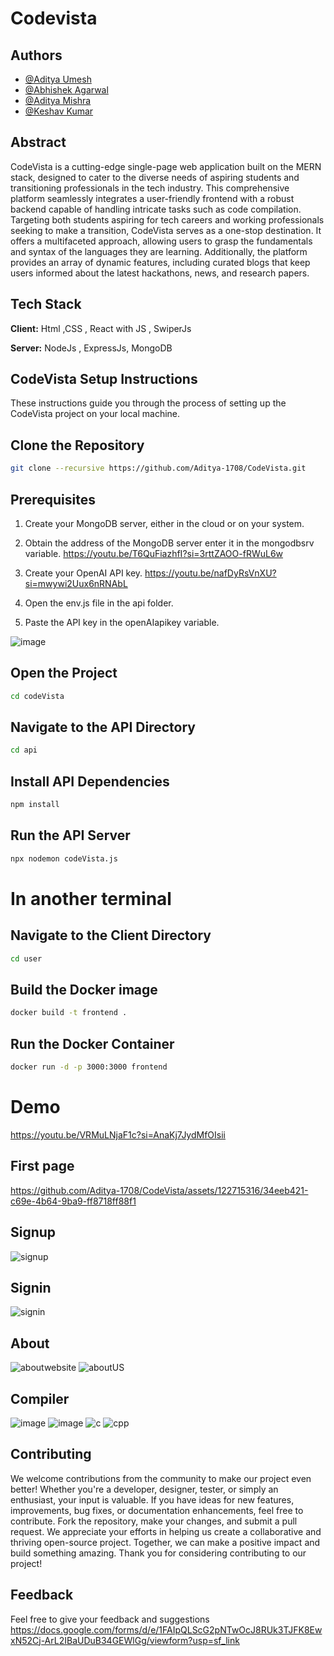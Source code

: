 # Codevista
## Authors
- [@Aditya Umesh](https://github.com/Aditya-1708)
- [@Abhishek Agarwal](https://github.com/iamabhishekagarwal)
- [@Aditya Mishra](https://github.com/adityamishra139)
- [@Keshav Kumar](https://github.com/webduniyawithkeshav)


## Abstract
CodeVista is a cutting-edge single-page web application built on
the MERN stack, designed to cater to the diverse needs of
aspiring students and transitioning professionals in the tech
industry. This comprehensive platform seamlessly integrates a
user-friendly frontend with a robust backend capable of handling
intricate tasks such as code compilation. Targeting both students
aspiring for tech careers and working professionals seeking to
make a transition, CodeVista serves as a one-stop destination.
It offers a multifaceted approach, allowing users to grasp the
fundamentals and syntax of the languages they are learning.
Additionally, the platform provides an array of dynamic features,
including curated blogs that keep users informed about the latest
hackathons, news, and research papers.

## Tech Stack

**Client:**  Html ,CSS , React with JS , SwiperJs

**Server:**  NodeJs , ExpressJs, MongoDB


## CodeVista Setup Instructions
These instructions guide you through the process of setting up the CodeVista project on your local machine.
## Clone the Repository
```bash
git clone --recursive https://github.com/Aditya-1708/CodeVista.git
```
## Prerequisites
1. Create your MongoDB server, either in the cloud or on your system.

2. Obtain the address of the MongoDB server enter it in the mongodbsrv variable.
    https://youtu.be/T6QuFiazhfI?si=3rttZAOO-fRWuL6w

3. Create your OpenAI API key.
   https://youtu.be/nafDyRsVnXU?si=mwywi2Uux6nRNAbL

4. Open the env.js file in the api folder.

5. Paste the API key in the openAIapikey variable.
   
![image](https://github.com/Aditya-1708/CodeVista/assets/122715316/9658b5c9-8bb1-4be3-8aa2-0b3193dd570f)

## Open the Project
```bash
cd codeVista
```

## Navigate to the API Directory

```bash
cd api
```

## Install API Dependencies

```bash
npm install
```

## Run the API Server

```bash
npx nodemon codeVista.js
```

# In another terminal 

## Navigate to the Client Directory
```bash
cd user
```

## Build the Docker image
```bash
docker build -t frontend .
```

## Run the Docker Container
```bash
docker run -d -p 3000:3000 frontend
```
# Demo
https://youtu.be/VRMuLNjaF1c?si=AnaKj7JydMfOIsii
## First page
https://github.com/Aditya-1708/CodeVista/assets/122715316/34eeb421-c69e-4b64-9ba9-ff8718ff88f1
## Signup
![signup](https://github.com/Aditya-1708/CodeVista/assets/122715316/cecdc57a-2876-4dec-985a-3f9e919a7ce6)
## Signin
![signin](https://github.com/Aditya-1708/CodeVista/assets/122715316/9cd0b0e5-7ffc-4f50-93c6-7a3079a7cff8)
## About
![aboutwebsite](https://github.com/Aditya-1708/CodeVista/assets/122715316/6d9c62cc-ffa5-420d-9b38-fdb4f8a472ab)
![aboutUS](https://github.com/Aditya-1708/CodeVista/assets/122715316/3a05f950-43e1-4f7b-a453-3f8dc2e1e9bc)
## Compiler
![image](https://github.com/Aditya-1708/CodeVista/assets/122715316/6a1a6262-9ca8-4377-8621-09539755df44)
![image](https://github.com/Aditya-1708/CodeVista/assets/122715316/bbfff196-04d7-4f9e-a71b-1eef2cbc1b92)
![c](https://github.com/Aditya-1708/CodeVista/assets/122715316/50dafb54-b293-4bce-b2f1-97c92f8f1b4c)
![cpp](https://github.com/Aditya-1708/CodeVista/assets/122715316/14740d2d-9400-4aaa-aba0-a9df81b45003)

## Contributing
We welcome contributions from the community to make our project even better! Whether you're a developer, designer, tester, or simply an enthusiast, your input is valuable. If you have ideas for new features, improvements, bug fixes, or documentation enhancements, feel free to contribute. Fork the repository, make your changes, and submit a pull request. We appreciate your efforts in helping us create a collaborative and thriving open-source project. Together, we can make a positive impact and build something amazing. Thank you for considering contributing to our project!
## Feedback
Feel free to give your feedback and suggestions
https://docs.google.com/forms/d/e/1FAIpQLScG2pNTwOcJ8RUk3TJFK8EwxN52Cj-ArL2IBaUDuB34GEWlGg/viewform?usp=sf_link
